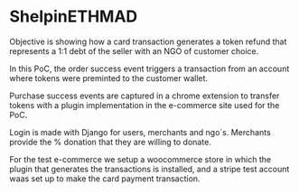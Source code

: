 # ShelpinETHMAD

Objective is showing how a card transaction generates a token refund that represents a 1:1 debt of the seller with an NGO of customer choice.

In this PoC, the order success event triggers a transaction from an account where tokens were preminted to the customer wallet.

Purchase success events are captured in a chrome extension to transfer tokens with a plugin implementation in the  e-commerce site used for the PoC. 

Login is made with Django for users, merchants and ngo´s. Merchants provide the % donation that they are willing to donate. 

For the test e-commerce we setup a woocommerce store in which the plugin that generates the transactions is installed, and a stripe test account waas set up to make the card payment transaction. 







